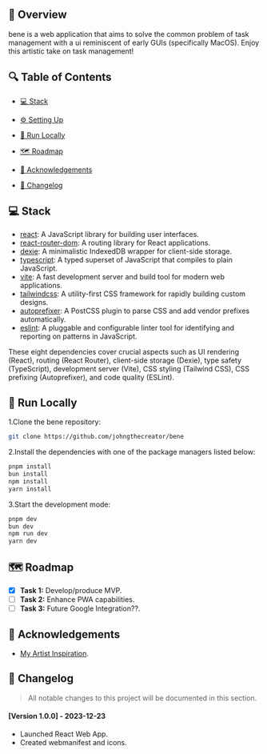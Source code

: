 ## 📌 Overview

bene is a web application that aims to solve the common problem of task management with a ui reminiscent of early GUIs (specifically MacOS). Enjoy this artistic take on task management!

## 🔍 Table of Contents

* [💻 Stack](#stack)

* [⚙️ Setting Up](#setting-up)

* [🚀 Run Locally](#run-locally)

* [🗺️ Roadmap](#roadmap)

* [🙏 Acknowledgements](#acknowledgements)

* [📜 Changelog](#changelog)

## 💻 Stack

- [react](https://reactjs.org/): A JavaScript library for building user interfaces.
- [react-router-dom](https://reactrouter.com/web/guides/quick-start): A routing library for React applications.
- [dexie](https://dexie.org/): A minimalistic IndexedDB wrapper for client-side storage.
- [typescript](https://www.typescriptlang.org/): A typed superset of JavaScript that compiles to plain JavaScript.
- [vite](https://vitejs.dev/): A fast development server and build tool for modern web applications.
- [tailwindcss](https://tailwindcss.com/): A utility-first CSS framework for rapidly building custom designs.
- [autoprefixer](https://autoprefixer.github.io/): A PostCSS plugin to parse CSS and add vendor prefixes automatically.
- [eslint](https://eslint.org/): A pluggable and configurable linter tool for identifying and reporting on patterns in JavaScript.

These eight dependencies cover crucial aspects such as UI rendering (React), routing (React Router), client-side storage (Dexie), type safety (TypeScript), development server (Vite), CSS styling (Tailwind CSS), CSS prefixing (Autoprefixer), and code quality (ESLint).

## 🚀 Run Locally
1.Clone the bene repository:
```sh
git clone https://github.com/johngthecreator/bene
```
2.Install the dependencies with one of the package managers listed below:
```bash
pnpm install
bun install
npm install
yarn install
```
3.Start the development mode:
```bash
pnpm dev
bun dev
npm run dev
yarn dev
```

## 🗺️ Roadmap
- [X] **Task 1:** Develop/produce MVP.
- [   ] **Task 2:** Enhance PWA capabilities.
- [   ] **Task 3:** Future Google Integration??.

## 🙏 Acknowledgements
- [My Artist Inspiration](https://x.com/SusanKare?s=20).

## 📜 Changelog
> All notable changes to this project will be documented in this section.
#### [Version 1.0.0] - 2023-12-23
- Launched React Web App.
- Created webmanifest and icons.

